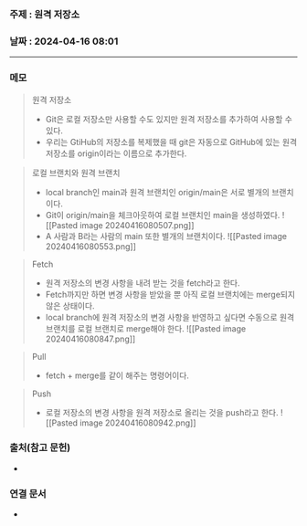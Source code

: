 ### 주제 : 원격 저장소

### 날짜 : 2024-04-16 08:01
----
### 메모
> 원격 저장소
> 	- Git은 로컬 저장소만 사용할 수도 있지만 원격 저장소를 추가하여 사용할 수 있다.
> 	- 우리는 GtiHub의 저장소를 복제했을 때 git은 자동으로 GitHub에 있는 원격 저장소를 origin이라는 이름으로 추가한다.

>로컬 브랜치와 원격 브랜치
>	- local branch인 main과 원격 브랜치인 origin/main은 서로 별개의 브랜치이다.
>	- Git이 origin/main을 체크아웃하여 로컬 브랜치인 main을 생성하였다.
>	![[Pasted image 20240416080507.png]]
>	- A 사람과 B라는 사람의 main 또한 별개의 브랜치이다.
>	![[Pasted image 20240416080553.png]]

> Fetch
> 	- 원격 저장소의 변경 사항을 내려 받는 것을 fetch라고 한다.
> 	- Fetch까지만 하면 변경 사항을 받았을 뿐 아직 로컬 브랜치에는 merge되지 않은 상태이다.
> 	- local branch에 원격 저장소의 변경 사항을 반영하고 싶다면 수동으로 원격 브랜치를 로컬 브랜치로 merge해야 한다.
> 	![[Pasted image 20240416080847.png]]

> Pull
> 	- fetch + merge를 같이 해주는 명령어이다.

> Push
> 	- 로컬 저장소의 변경 사항을 원격 저장소로 올리는 것을 push라고 한다.
> 	![[Pasted image 20240416080942.png]]

### 출처(참고 문헌)
-

### 연결 문서
-
